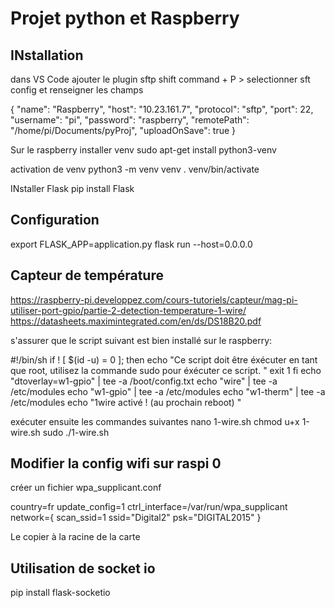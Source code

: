 # Projet python et Raspberry

## INstallation
dans VS Code ajouter le plugin sftp 
shift command + P > selectionner sft config et renseigner les champs

{
    "name": "Raspberry",
    "host": "10.23.161.7",
    "protocol": "sftp",
    "port": 22,
    "username": "pi",
    "password": "raspberry",
    "remotePath": "/home/pi/Documents/pyProj",
    "uploadOnSave": true
}

Sur le raspberry installer venv
sudo apt-get install python3-venv

activation de venv
python3 -m venv venv
. venv/bin/activate

INstaller Flask
pip install Flask

## Configuration

export FLASK_APP=application.py
flask run --host=0.0.0.0

## Capteur de température
https://raspberry-pi.developpez.com/cours-tutoriels/capteur/mag-pi-utiliser-port-gpio/partie-2-detection-temperature-1-wire/
https://datasheets.maximintegrated.com/en/ds/DS18B20.pdf

s'assurer que le script suivant est bien installé sur le raspberry:

#!/bin/sh
if ! [ $(id -u) = 0 ]; then
   echo "Ce script doit être éxécuter en tant que root, utilisez la commande sudo pour éxécuter ce script. "
   exit 1
fi
echo "dtoverlay=w1-gpio" | tee -a /boot/config.txt
echo "wire" | tee -a /etc/modules
echo "w1-gpio" | tee -a /etc/modules
echo "w1-therm" | tee -a /etc/modules
echo "1wire activé ! (au prochain reboot) "

exécuter ensuite les commandes suivantes
nano 1-wire.sh
chmod u+x 1-wire.sh 
sudo ./1-wire.sh

## Modifier la config wifi sur raspi 0

créer un fichier  wpa_supplicant.conf

country=fr
update_config=1
ctrl_interface=/var/run/wpa_supplicant
network={
 scan_ssid=1
 ssid="Digital2"
 psk="DIGITAL2015"
}

Le copier à la racine de la carte

## Utilisation de socket io

pip install flask-socketio


